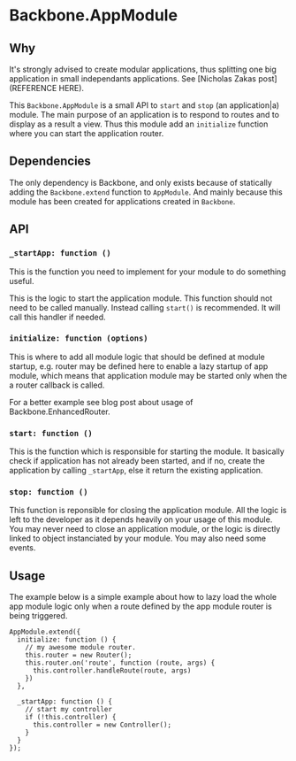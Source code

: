 # Backbone.AppModule

## Why

It's strongly advised to create modular applications, thus splitting one big application in small independants applications. See [Nicholas Zakas post](REFERENCE HERE).

This `Backbone.AppModule` is a small API to `start` and `stop` (an application|a) module. The main purpose of an application is to respond to routes and to display as a result a view. Thus this module add an `initialize` function where you can start the application router.

## Dependencies

The only dependency is Backbone, and only exists because of statically adding the `Backbone.extend` function to `AppModule`. And mainly because this module has been created for applications created in `Backbone`.

## API

### `_startApp: function ()`

This is the function you need to implement for your module to do something useful.

This is the logic to start the application module. This function should not need to be called manually. Instead calling `start()` is recommended. It will call this handler if needed.

### `initialize: function (options)`

This is where to add all module logic that should be defined at module startup, e.g. router may be defined here to enable a lazy startup of app module, which means that application module may be started only when the a router callback is called.

For a better example see blog post about usage of Backbone.EnhancedRouter.

### `start: function ()`

This is the function which is responsible for starting the module. It basically check if application has not already been started, and if no, create the application by calling `_startApp`, else it return the existing application.

### `stop: function ()`

This function is reponsible for closing the application module. All the logic is left to the developer as it depends heavily on your usage of this module. You may never need to close an application module, or the logic is directly linked to object instanciated by your module. You may also need some events.


## Usage

The example below is a simple example about how to lazy load the whole app module logic only when a route defined by the app module router is being triggered.

```
AppModule.extend({
  initialize: function () {
    // my awesome module router.
    this.router = new Router();
    this.router.on('route', function (route, args) {
      this.controller.handleRoute(route, args)
    })
  },

  _startApp: function () {
    // start my controller
    if (!this.controller) {
      this.controller = new Controller();
    }
  }
});
```
